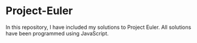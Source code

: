 # Project-Euler
In this repository, I have included my solutions to Project Euler. All solutions have been programmed using JavaScript.

